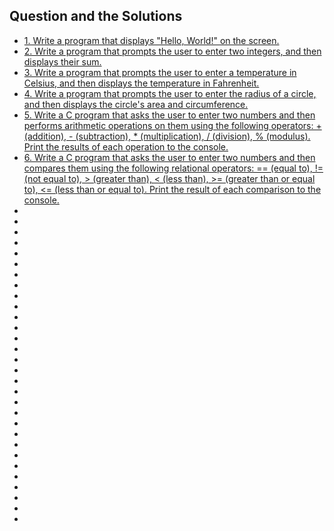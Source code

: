 
## Question and the Solutions

- [1. Write a program that displays "Hello, World!" on the screen.](https://github.com/Aayush-khadka/C_Questions/blob/main/Question%201.cpp)
- [2. Write a program that prompts the user to enter two integers, and then displays their sum.](https://github.com/Aayush-khadka/C_Questions/blob/main/Question%202.cpp)
- [3. Write a program that prompts the user to enter a temperature in Celsius, and then displays the temperature in Fahrenheit.](https://github.com/Aayush-khadka/C_Questions/blob/main/Question%203.cpp)
- [4. Write a program that prompts the user to enter the radius of a circle, and then displays the circle's area and circumference.](https://github.com/Aayush-khadka/C_Questions/blob/main/Question%204.cpp)
- [5. Write a C program that asks the user to enter two numbers and then performs arithmetic operations on them using the following operators: + (addition), - (subtraction), * (multiplication), / (division), % (modulus). Print the results of each operation to the console.](https://github.com/Aayush-khadka/C_Questions/blob/main/Question%205.cpp)
- [6. Write a C program that asks the user to enter two numbers and then compares them using the following relational operators: == (equal to), != (not equal to), > (greater than), < (less than), >= (greater than or equal to), <= (less than or equal to). Print the result of each comparison to the console.](https://github.com/Aayush-khadka/C_Questions/blob/main/Question%206.cpp)
- []()
- []()
- []()
- []()
- []()
- []()
- []()
- []()
- []()
- []()
- []()
- []()
- []()
- []()
- []()
- []()
- []()
- []()
- []()
- []()
- []()
- []()
- []()
- []()
- []()
- []()
- []()
- []()
- []()
- []()
 
